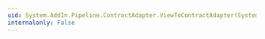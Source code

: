 ```yaml
---
uid: System.AddIn.Pipeline.ContractAdapter.ViewToContractAdapter(System.Object)
internalonly: False
---
```

